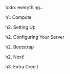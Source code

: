 todo: everything...

h1. Compute

h2. Setting Up

h2. Configuring Your Server

h2. Bootstrap

h2. Next!

h3. Extra Credit
